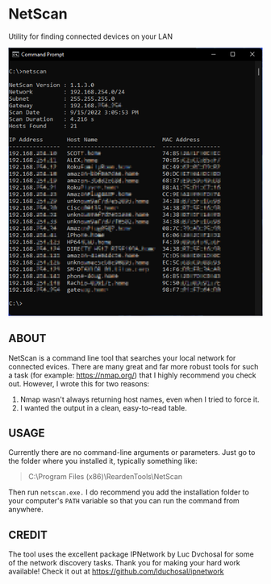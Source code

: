 # NetScan
Utility for finding connected devices on your LAN

![alt text](netscan.png)

## ABOUT
NetScan is a command line tool that searches your local network for connected evices.  There are many great and far more robust tools for such a task (for example: https://nmap.org/) that I highly recommend you check out.
However, I wrote this for two reasons:

1. Nmap wasn't always returning host names, even when I tried to force it.
2. I wanted the output in a clean, easy-to-read table.

## USAGE
Currently there are no command-line arguments or parameters.  Just go to the folder where you installed it, typically something like:

> C:\Program Files (x86)\ReardenTools\NetScan

Then run `netscan.exe.`  I do recommend you add the installation folder to your computer's `PATH` variable so that you can run the command from anywhere.

## CREDIT
The tool uses the excellent package IPNetwork by Luc Dvchosal for some of the network discovery tasks.  Thank you for making your hard work available!  Check it out at https://github.com/lduchosal/ipnetwork
